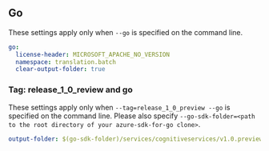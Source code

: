 ## Go

These settings apply only when `--go` is specified on the command line.

``` yaml $(go)
go:
  license-header: MICROSOFT_APACHE_NO_VERSION
  namespace: translation.batch
  clear-output-folder: true
```


### Tag: release_1_0_review and go

These settings apply only when `--tag=release_1_0_preview --go` is specified on the command line.
Please also specify `--go-sdk-folder=<path to the root directory of your azure-sdk-for-go clone>`.

``` yaml $(tag) == 'release_1_0_preview' && $(go)
output-folder: $(go-sdk-folder)/services/cognitiveservices/v1.0.preview/$(namespace)
```
